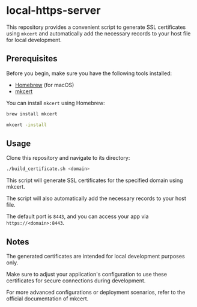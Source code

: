 # local-https-server

This repository provides a convenient script to generate SSL certificates using `mkcert` and automatically add the necessary records to your host file for local development.

## Prerequisites

Before you begin, make sure you have the following tools installed:

- [Homebrew](https://brew.sh/) (for macOS)
- [mkcert](https://github.com/FiloSottile/mkcert)

You can install `mkcert` using Homebrew:

```sh
brew install mkcert
```

```sh
mkcert -install
```

## Usage
Clone this repository and navigate to its directory:

```sh
./build_certificate.sh <domain>
```
This script will generate SSL certificates for the specified domain using mkcert.

The script will also automatically add the necessary records to your host file.

The default port is `8443`, and you can access your app via `https://<domain>:8443`.
## Notes
The generated certificates are intended for local development purposes only.

Make sure to adjust your application's configuration to use these certificates for secure connections during development.

For more advanced configurations or deployment scenarios, refer to the official documentation of mkcert.
